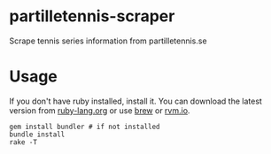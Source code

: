 # partilletennis-scraper
Scrape tennis series information from partilletennis.se

# Usage

If you don't have ruby installed, install it. You can download the latest
version from [ruby-lang.org](https://www.ruby-lang.org) or use [brew](https://brew.sh) or [rvm.io](https://rvm.io).


    gem install bundler # if not installed
    bundle install
    rake -T
